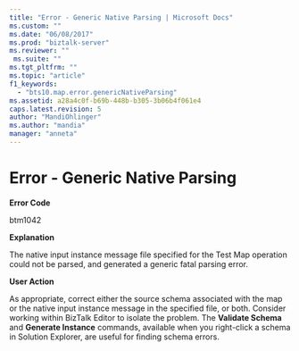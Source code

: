 ```yaml
---
title: "Error - Generic Native Parsing | Microsoft Docs"
ms.custom: ""
ms.date: "06/08/2017"
ms.prod: "biztalk-server"
ms.reviewer: ""
 ms.suite: ""
ms.tgt_pltfrm: ""
ms.topic: "article"
f1_keywords: 
  - "bts10.map.error.genericNativeParsing"
ms.assetid: a28a4c0f-b69b-448b-b305-3b06b4f061e4
caps.latest.revision: 5
author: "MandiOhlinger"
ms.author: "mandia"
manager: "anneta"
---
```

# Error - Generic Native Parsing
**Error Code**  
  
 btm1042  
  
 **Explanation**  
  
 The native input instance message file specified for the Test Map operation could not be parsed, and generated a generic fatal parsing error.  
  
 **User Action**  
  
 As appropriate, correct either the source schema associated with the map or the native input instance message in the specified file, or both. Consider working within BizTalk Editor to isolate the problem. The **Validate Schema** and **Generate Instance** commands, available when you right-click a schema in Solution Explorer, are useful for finding schema errors.